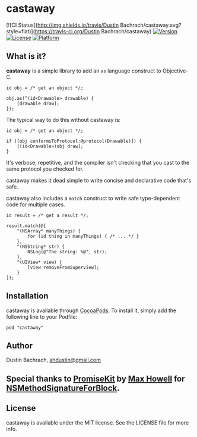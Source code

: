 # castaway

[![CI Status](http://img.shields.io/travis/Dustin Bachrach/castaway.svg?style=flat)](https://travis-ci.org/Dustin Bachrach/castaway)
[![Version](https://img.shields.io/cocoapods/v/castaway.svg?style=flat)](http://cocoadocs.org/docsets/castaway)
[![License](https://img.shields.io/cocoapods/l/castaway.svg?style=flat)](http://cocoadocs.org/docsets/castaway)
[![Platform](https://img.shields.io/cocoapods/p/castaway.svg?style=flat)](http://cocoadocs.org/docsets/castaway)

## What is it?

**castaway** is a simple library to add an `as` language construct to Objective-C.

```objc
id obj = /* get an object */;

obj.as(^(id<Drawable> drawable) {
    [drawable draw];
});
```

The typical way to do this without castaway is:

```objc
id obj = /* get an object */;

if ([obj conformsToProtocol:@protocol(Drawable)]) {
    [(id<Drawable>)obj draw];
}
```

It's verbose, repetitive, and the compiler isn't checking that you cast to the same protocol you checked for.

castaway makes it dead simple to write concise and declarative code that's safe.

castaway also includes a `match` construct to write safe type-dependent code for multiple cases.

```objc
id result = /* get a result */;

result.match(@[
    ^(NSArray* manyThings) {
        for (id thing in manyThings) { /* ... */ }
    },
    ^(NSString* str) {
        NSLog(@"The string: %@", str);
    },
    ^(UIView* view) {
        [view removeFromSuperview];
    }
]);
```

## Installation

castaway is available through [CocoaPods](http://cocoapods.org). To install
it, simply add the following line to your Podfile:

    pod "castaway"

## Author

Dustin Bachrach, ahdustin@gmail.com

## Special thanks to [PromiseKit](https://github.com/mxcl/PromiseKit) by [Max Howell](https://github.com/mxcl) for  [NSMethodSignatureForBlock](https://github.com/mxcl/PromiseKit/blob/master/objc/Private/NSMethodSignatureForBlock.m).

## License

castaway is available under the MIT license. See the LICENSE file for more info.


